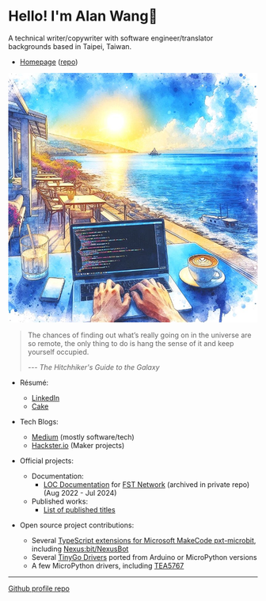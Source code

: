 # Hello! I'm Alan Wang👋

A technical writer/copywriter with software engineer/translator backgrounds based in Taipei, Taiwan.

- [Homepage](https://alankrantas.github.io/) ([repo](https://github.com/alankrantas/alankrantas.github.io))

![profile](profile.jpg)

> The chances of finding out what’s really going on in the universe are so remote, the only thing to do is hang the sense of it and keep yourself occupied.
> 
> --- _The Hitchhiker's Guide to the Galaxy_

- Résumé:
  - [LinkedIn](https://www.linkedin.com/in/alankrantas/)
  - [Cake](https://www.cake.me/krantas)

- Tech Blogs:
  - [Medium](https://medium.com/@alankrantas) (mostly software/tech)
  - [Hackster.io](https://www.hackster.io/alankrantas) (Maker projects)

- Official projects:
  - Documentation:
    - [LOC Documentation](https://loc-documentation.vercel.app/) for [FST Network](https://www.fst.network/) (archived in private repo) (Aug 2022 - Jul 2024)
  - Published works:
    - [List of published titles](https://github.com/alankrantas/alankrantas/blob/main/works/published.md)

- Open source project contributions:
  - Several [TypeScript extensions for Microsoft MakeCode pxt-microbit](https://makecode.microbit.org/extensions), including [Nexus:bit/NexusBot](https://github.com/alankrantas/pxt-nexusbit)
  - Several [TinyGo Drivers](https://pkg.go.dev/tinygo.org/x/drivers) ported from Arduino or MicroPython versions
  - A few MicroPython drivers, including [TEA5767](https://github.com/alankrantas/micropython-TEA5767)

---

[Github profile repo](https://github.com/alankrantas/alankrantas)
